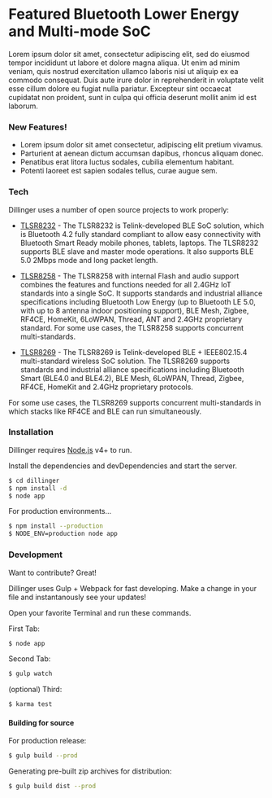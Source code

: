 # Featured Bluetooth Lower Energy and Multi-mode SoC

Lorem ipsum dolor sit amet, consectetur adipiscing elit, sed do eiusmod tempor incididunt ut labore et dolore magna aliqua. Ut enim ad minim veniam, quis nostrud exercitation ullamco laboris nisi ut aliquip ex ea commodo consequat. Duis aute irure dolor in reprehenderit in voluptate velit esse cillum dolore eu fugiat nulla pariatur. Excepteur sint occaecat cupidatat non proident, sunt in culpa qui officia deserunt mollit anim id est laborum.


### New Features!

- Lorem ipsum dolor sit amet consectetur, adipiscing elit pretium vivamus.
- Parturient at aenean dictum accumsan dapibus, rhoncus aliquam donec.
- Penatibus erat litora luctus sodales, cubilia elementum habitant.
- Potenti laoreet est sapien sodales tellus, curae augue sem.


### Tech

Dillinger uses a number of open source projects to work properly:

* [TLSR8232](http://wiki.telink-semi.cn/doc/ds/DS_TLSR8232-E_Datasheet%20for%20Telink%20BLE%20SoC%20TLSR8232.pdf) - The TLSR8232 is Telink-developed BLE SoC solution, which is Bluetooth 4.2 fully standard compliant to allow easy connectivity with Bluetooth Smart Ready mobile phones, tablets, laptops. The TLSR8232 supports BLE slave and master mode operations. It also supports BLE 5.0 2Mbps mode and long packet length.

* [TLSR8258](http://wiki.telink-semi.cn/doc/ds/PB_TLSR8258-E_Product%20Brief%20for%20Telink%20BLE%20IEEE802.15.4%20Multi-Standard%20Wireless%20SoC%20TLSR8258.pdf) - The TLSR8258 with internal Flash and audio support combines the features and functions needed for all 2.4GHz IoT standards into a single SoC. It supports standards and industrial alliance specifications including Bluetooth Low Energy (up to Bluetooth LE 5.0, with up to 8 antenna indoor positioning support), BLE Mesh, Zigbee, RF4CE, HomeKit, 6LoWPAN, Thread, ANT and 2.4GHz proprietary standard. For some use cases, the TLSR8258 supports concurrent multi-standards.

* [TLSR8269](http://wiki.telink-semi.cn/doc/ds/PB_TLSR8269F512-E_Product%20Brief%20for%20Telink%20BLE%20%2B%20IEEE802.15.4%20Multi-Standard%20Wireless%20SoC%20TLSR8269F512.pdf) - The TLSR8269 is Telink-developed BLE + IEEE802.15.4 multi-standard wireless SoC solution.
The TLSR8269 supports standards and industrial alliance specifications including Bluetooth Smart (BLE4.0 and BLE4.2), BLE Mesh, 6LoWPAN, Thread, Zigbee, RF4CE, HomeKit and 2.4GHz proprietary protocols.

For some use cases, the TLSR8269 supports concurrent multi-standards in which stacks like RF4CE and BLE can run simultaneously.


### Installation

Dillinger requires [Node.js](https://nodejs.org/) v4+ to run.

Install the dependencies and devDependencies and start the server.

```sh
$ cd dillinger
$ npm install -d
$ node app
```

For production environments...

```sh
$ npm install --production
$ NODE_ENV=production node app
```

### Development

Want to contribute? Great!

Dillinger uses Gulp + Webpack for fast developing.
Make a change in your file and instantanously see your updates!

Open your favorite Terminal and run these commands.

First Tab:
```sh
$ node app
```

Second Tab:
```sh
$ gulp watch
```

(optional) Third:
```sh
$ karma test
```
#### Building for source
For production release:
```sh
$ gulp build --prod
```
Generating pre-built zip archives for distribution:
```sh
$ gulp build dist --prod
```
